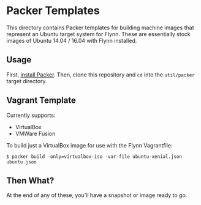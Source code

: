 # Packer Templates

This directory contains Packer templates for building machine images that
represent an Ubuntu target system for Flynn. These are essentially stock
images of Ubuntu 14.04 / 16.04 with Flynn installed.

## Usage

First, [install Packer](http://www.packer.io/intro/getting-started/setup.html).
Then, clone this repository and `cd` into the `util/packer` target directory.

## Vagrant Template

Currently supports:
 * VirtualBox
 * VMWare Fusion

To build just a VirtualBox image for use with the Flynn Vagrantfile:

```
$ packer build -only=virtualbox-iso -var-file ubuntu-xenial.json ubuntu.json
```

## Then What?

At the end of any of these, you'll have a snapshot or image ready to go.
